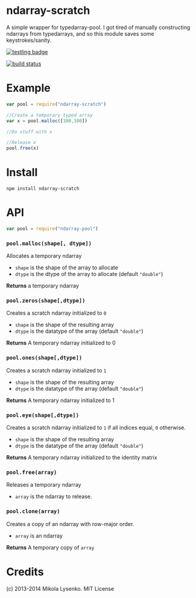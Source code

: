 ndarray-scratch
===============
A simple wrapper for typedarray-pool.  I got tired of manually constructing ndarrays from typedarrays, and so this module saves some keystrokes/sanity.

[![testling badge](https://ci.testling.com/scijs/ndarray-scratch.png)](https://ci.testling.com/scijs/ndarray-scratch)

[![build status](https://secure.travis-ci.org/scijs/ndarray-scratch.png)](http://travis-ci.org/scijs/ndarray-scratch)

# Example

```javascript
var pool = require("ndarray-scratch")

//Create a temporary typed array
var x = pool.malloc([100,100])

//Do stuff with x

//Release x
pool.free(x)
```

# Install

    npm install ndarray-scratch

# API

```javascript
var pool = require("ndarray-pool")
```

### `pool.malloc(shape[, dtype])`
Allocates a temporary ndarray

* `shape` is the shape of the array to allocate
* `dtype` is the dtype of the array to allocate (default `"double"`)

**Returns** a temporary ndarray

### `pool.zeros(shape[,dtype])`
Creates a scratch ndarray initialized to `0`

* `shape` is the shape of the resulting array
* `dtype` is the datatype of the array (default `"double"`)

**Returns** A temporary ndarray initialized to 0

### `pool.ones(shape[,dtype])`
Creates a scratch ndarray initialized to `1`

* `shape` is the shape of the resulting array
* `dtype` is the datatype of the array (default `"double"`)

**Returns** A temporary ndarray initialized to 1

### `pool.eye(shape[,dtype])`
Creates a scratch ndarray initialized to `1` if all indices equal, `0` otherwise.

* `shape` is the shape of the resulting array
* `dtype` is the datatype of the array (default `"double"`)

**Returns** A temporary ndarray initialized to the identity matrix

### `pool.free(array)`
Releases a temporary ndarray

* `array` is the ndarray to release.

### `pool.clone(array)`
Creates a copy of an ndarray with row-major order.

* `array` is an ndarray

**Returns** A temporary copy of `array`

# Credits
(c) 2013-2014 Mikola Lysenko. MIT License
